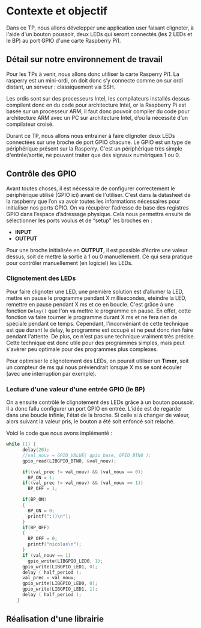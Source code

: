 Contexte et objectif
===========================

Dans ce TP, nous allons développer une application user faisant clignoter, à l'aide d'un bouton poussoir, deux LEDs qui seront connectés (les 2 LEDs et le BP) au port GPIO d'une carte Raspberry Pi1.

Détail sur notre environnement de travail 
------------------------------------------

Pour les TPs à venir, nous allons donc utiliser la carte Rasperry Pi1.
La rasperry est un mini-ordi, on doit donc s’y connecte comme on sur  ordi distant, un serveur : classiquement via SSH.

Les ordis sont sur des processeurs Intel, les compilateurs installés dessus compilent donc en du code pour architecture Intel, or la Raspberry Pi est basée sur un processeur ARM, il faut donc pouvoir compiler du code pour architecture ARM avec un PC sur architecture Intel, d’où la nécessité d’un compilateur croisé.

Durant ce TP, nous allons nous entrainer à faire clignoter deux LEDs connectées sur une broche de port GPIO chacune. Le GPIO est un type de périphérique présent sur la Rasperry.
C'est un périphérique très simple d'entrée/sortie, ne pouvant traiter que des signaux numériques 1 ou 0.

Contrôle des GPIO
------------------

Avant toutes choses, il est nécessaire de configurer correctement le périphérique utilisé (GPIO ici) avant de l'utiliser. C’est dans la datasheet de la raspberry que l’on va avoir toutes les informations nécessaires pour initialiser nos ports GPIO. On va récupérer l’adresse de base des registres GPIO dans l’espace d’adressage physique. Cela nous permettra ensuite de sélectionner les ports voulus et de “setup” les broches en :
  - **INPUT**
  - **OUTPUT**

Pour une broche initialisée en **OUTPUT**, il est possible d’écrire une valeur dessus, soit de mettre la sortie à 1 ou 0 manuellement.
Ce qui sera pratique pour contrôler manuellement (en logiciel) les LEDs.

### Clignotement des LEDs

Pour faire clignoter une LED, une première solution est d’allumer la LED, mettre en pause le programme pendant X millisecondes, eteindre la LED, remettre en pause pendant X ms et ce en boucle.
C'est grâce à une fonction `Delay()` que l'on va mettre le programme en pause. En effet, cette fonction va faire tourner le programme durant X ms et ne fera rien de spéciale pendant ce temps. Cependant, l'inconvéniant de cette technique est que durant le delay, le programme est occupé et ne peut donc rien faire pendant l'attente. De plus, ce n'est pas une technique vraiment très précise. Cette technique est donc utile pour des programmes simples, mais peut s'avèrer peu optimale pour des programmes plus complexes.

Pour optimiser le clignotement des LEDs, on pourait utiliser un **Timer**, soit un compteur de ms qui nous préviendrait lorsque X ms se sont écouler (avec une interruption par exemple). 

### Lecture d'une valeur d'une entrée GPIO (le BP)

On a ensuite contrôlé le clignotement des LEDs grâce à un bouton poussoir. Il a donc fallu configurer un port GPIO en entrée. L'idée est de regarder dans une boucle infinie, l'état de la broche. Si celle si à changer de valeur, alors suivant la valeur pris, le bouton a été soit enfoncé soit relaché.

Voici le code que nous avons implémenté :

```c
while (1) {
      delay(20);
      //val_nouv = GPIO_VALUE( gpio_base, GPIO_BTN0 );
      gpio_read(LIBGPIO_BTN0, &val_nouv);

      if((val_prec != val_nouv) && (val_nouv == 0))
        BP_ON = 1;
      if((val_prec != val_nouv) && (val_nouv == 1))
        BP_OFF = 1;

      if(BP_ON)
      {
        BP_ON = 0;
        printf(":))\n");
      }
      if(BP_OFF)
      {
        BP_OFF = 0;
        printf("nicolas\n");
      }
      if (val_nouv == 1)
        gpio_write(LIBGPIO_LED0, 1);
      gpio_write(LIBGPIO_LED1, 0);
      delay ( half_period );
      val_prec = val_nouv;
      gpio_write(LIBGPIO_LED0, 0);
      gpio_write(LIBGPIO_LED1, 1);
      delay ( half_period );
    }
```

Réalisation d'une librairie
------------------------------
